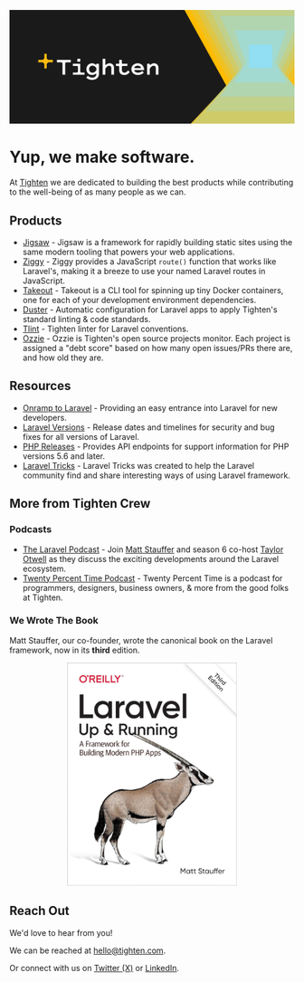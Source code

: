 ![Tighten Banner](https://raw.githubusercontent.com/tighten/.github/main/profile/banner.png)

# Yup, we make software.

At [Tighten](https://tighten.com) we are dedicated to building the best products while contributing to the well-being of as many people as we can.

## Products

- [Jigsaw](https://jigsaw.tighten.com) - Jigsaw is a framework for rapidly building static sites using the
same modern tooling that powers your web applications.
- [Ziggy](https://github.com/tighten/ziggy) - Ziggy provides a JavaScript `route()` function that works like Laravel's, making it a breeze to use your named Laravel routes in JavaScript.
- [Takeout](https://github.com/tighten/takeout) - Takeout is a CLI tool for spinning up tiny Docker containers, one for each of your development environment dependencies.
- [Duster](https://github.com/tighten/duster) - Automatic configuration for Laravel apps to apply Tighten's standard linting & code standards.
- [Tlint](https://github.com/tighten/tlint) - Tighten linter for Laravel conventions.
- [Ozzie](https://github.com/tighten/ozzie) - Ozzie is Tighten's open source projects monitor. Each project is assigned a "debt score" based on how many open issues/PRs there are, and how old they are.

## Resources

- [Onramp to Laravel](https://onramp.dev) - Providing an easy entrance into Laravel for new developers.
- [Laravel Versions](https://laravelversions.com) - Release dates and timelines for security and bug fixes for all versions of Laravel.
- [PHP Releases](https://phpreleases.com) - Provides API endpoints for support information for PHP versions 5.6 and later.
- [Laravel Tricks](https://laravel-tricks.com/tricks) - Laravel Tricks was created to help the Laravel community find and share interesting ways of using Laravel framework.

## More from Tighten Crew

### Podcasts

- [The Laravel Podcast](https://laravelpodcast.com) - Join [Matt Stauffer](https://github.com/mattstauffer) and season 6 co-host [Taylor Otwell](https://github.com/taylorotwell) as they discuss the exciting developments around the Laravel ecosystem.
- [Twenty Percent Time Podcast](https://twentypercent.fm) - Twenty Percent Time is a podcast for programmers, designers, business owners, & more from the good folks at Tighten.

### We Wrote The Book

Matt Stauffer, our co-founder, wrote the canonical book on the Laravel framework, now in its **third** edition.

<p align="center"><a href="https://laravelupandrunning.com" target="_blank"><img src="https://raw.githubusercontent.com/tighten/.github/main/profile/laravel-up-and-running.jpg" width="300"></a></p>

## Reach Out

We'd love to hear from you!

We can be reached at [hello\@tighten.com](mailto:hello@tighten.co).

Or connect with us on [Twitter (X)](https://twitter.com/TightenCo) or [LinkedIn](https://www.linkedin.com/company/tightenco).
